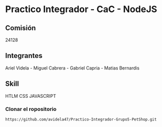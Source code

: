 # Practico Integrador - CaC - NodeJS

## Comisión
 24128

## Integrantes
Ariel Videla -
Miguel Cabrera -
Gabriel Capria -
Matias Bernardis

## Skill
HTLM
CSS
JAVASCRIPT

### Clonar el ropositorio
```sh
https://github.com/avidela47/Practico-Integrador-Grupo5-PetShop.git
```
